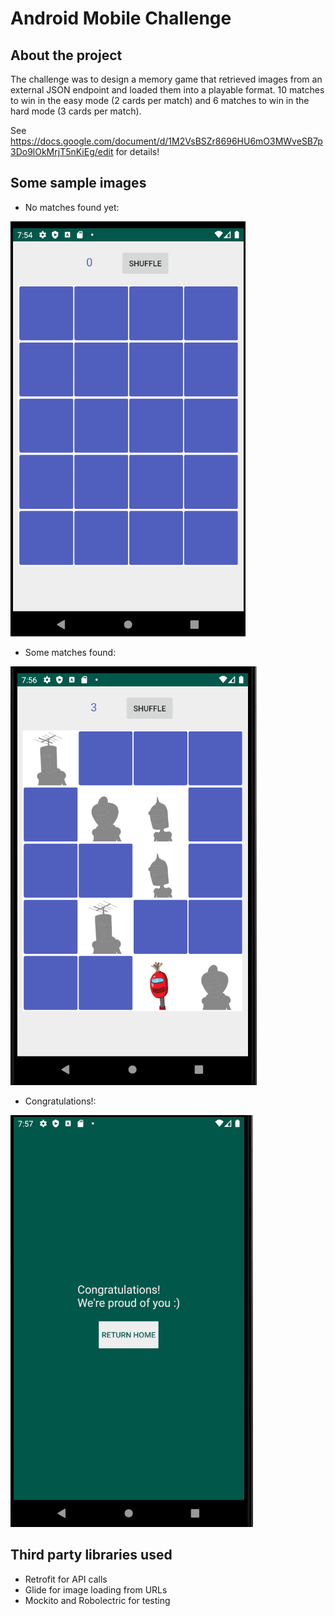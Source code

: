 # Android Mobile Challenge

## About the project
The challenge was to design a memory game that retrieved images from an external JSON endpoint and loaded them into a playable format. 10 matches to win in the easy mode (2 cards per match) and 6 matches to win in the hard mode (3 cards per match).

See https://docs.google.com/document/d/1M2VsBSZr8696HU6mO3MWveSB7p3Do9lOkMrjT5nKiEg/edit for details!

## Some sample images
+ No matches found yet:

![No matches found yet image](https://github.com/e-wai/MemoryMatchingGame/blob/master/no_matches_yet.PNG)

+ Some matches found:

![Some matches found image](https://github.com/e-wai/MemoryMatchingGame/blob/master/couple_matches_found.PNG)

+ Congratulations!:

![Congratulatory message image](https://github.com/e-wai/MemoryMatchingGame/blob/master/celebration_screen.PNG)

## Third party libraries used
+ Retrofit for API calls
+ Glide for image loading from URLs
+ Mockito and Robolectric for testing